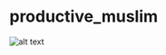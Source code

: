 # productive_muslim
 
![alt text](https://github.dev/ratulhasanruhan/productive_muslim/blob/main/banner.png)
